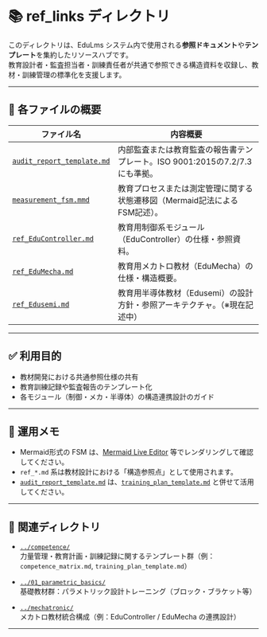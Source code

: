 # 📚 ref_links ディレクトリ

このディレクトリは、EduLms システム内で使用される**参照ドキュメント**や**テンプレート**を集約したリソースハブです。  
教育設計者・監査担当者・訓練責任者が共通で参照できる構造資料を収録し、教材・訓練管理の標準化を支援します。

---

## 📁 各ファイルの概要

| ファイル名 | 内容概要 |
|-----------|----------|
| [`audit_report_template.md`](./audit_report_template.md) | 内部監査または教育監査の報告書テンプレート。ISO 9001:2015の7.2/7.3にも準拠。 |
| [`measurement_fsm.mmd`](./measurement_fsm.mmd) | 教育プロセスまたは測定管理に関する状態遷移図（Mermaid記法による FSM記述）。 |
| [`ref_EduController.md`](./ref_EduController.md) | 教育用制御系モジュール（EduController）の仕様・参照資料。 |
| [`ref_EduMecha.md`](./ref_EduMecha.md) | 教育用メカトロ教材（EduMecha）の仕様・構造概要。 |
| [`ref_Edusemi.md`](./ref_Edusemi.md) | 教育用半導体教材（Edusemi）の設計方針・参照アーキテクチャ。（※現在記述中） |

---

## ✅ 利用目的

- 教材開発における共通参照仕様の共有
- 教育訓練記録や監査報告のテンプレート化
- 各モジュール（制御・メカ・半導体）の構造連携設計のガイド

---

## 📌 運用メモ

- Mermaid形式の FSM は、[Mermaid Live Editor](https://mermaid.live) 等でレンダリングして確認してください。
- `ref_*.md` 系は教材設計における「構造参照点」として使用されます。
- [`audit_report_template.md`](./audit_report_template.md) は、[`training_plan_template.md`](../competence/training_plan_template.md) と併せて活用してください。

---

## 🔗 関連ディレクトリ

- [`../competence/`](../competence/)  
  力量管理・教育計画・訓練記録に関するテンプレート群（例：`competence_matrix.md`, `training_plan_template.md`）

- [`../01_parametric_basics/`](../01_parametric_basics/)  
  基礎教材群：パラメトリック設計トレーニング（ブロック・ブラケット等）

- [`../mechatronic/`](../mechatronic/)  
  メカトロ教材統合構成（例：EduController / EduMecha の連携設計）

---
